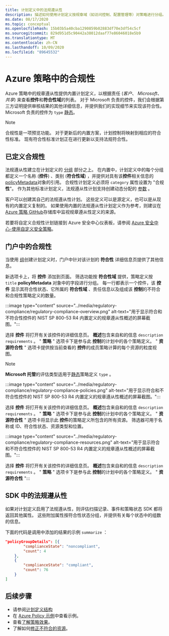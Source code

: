 ```yaml
---
title: 计划定义中的法规遵从性
description: 描述如何使用计划定义按规章域（如访问控制、配置管理等）对策略进行分组。
ms.date: 08/17/2020
ms.topic: conceptual
ms.openlocfilehash: 15b03b5a40cba1290859b02883df70e3df54c5cf
ms.sourcegitcommit: 829d951d5c90442a38012daaf77e86046018e5b9
ms.translationtype: MT
ms.contentlocale: zh-CN
ms.lasthandoff: 10/09/2020
ms.locfileid: "89645532"
---
```

# <a name="regulatory-compliance-in-azure-policy"></a>Azure 策略中的合规性

Azure 策略中的规章遵从性提供内置计划定义，以根据责任 (_客户_、 _Microsoft_、_共享_) 来查看**控件**和**符合性域**的列表。
对于 Microsoft 负责的控件，我们会根据第三方证明提供审核结果的其他详细信息，并提供我们的实现细节来实现该符合性。
Microsoft 负责的控件为 `type` [静态](./definition-structure.md#type)。

> [!NOTE]
> 合规性是一项预览功能。 对于更新后的内置方案，计划控制将映射到相应的符合性标准。 现有符合性标准计划正在进行更新以支持法规符合性。

## <a name="regulatory-compliance-defined"></a>已定义合规性

法规遵从性建立在计划定义的 [分组](./initiative-definition-structure.md#policy-definition-groups) 部分之上。 在内置中，计划定义中的每个分组都定义一个名称 (**控件**) 、类别 (**符合性域**) ，并提供对具有该**控件**相关信息的[policyMetadata](./initiative-definition-structure.md#metadata-objects)对象的引用。 合规性计划定义必须将 `category` 属性设置为 "合规 **性**"。 作为其他标准计划定义，法规遵从性计划支持创建动态分配的 [参数](./initiative-definition-structure.md#parameters) 。

客户可以创建其自己的法规遵从性计划。 这些定义可以是源定义，也可以是从现有的内置定义复制的。 如果使用内置的法规遵从性计划定义作为参考，则建议在 [Azure 策略 GitHub](https://github.com/Azure/azure-policy/tree/master/built-in-policies/policySetDefinitions/Regulatory%20Compliance)存储库中监视规章遵从性定义的来源。

若要将自定义合规性计划链接到 Azure 安全中心仪表板，请参阅 [Azure 安全中心-使用自定义安全策略](../../../security-center/custom-security-policies.md)。

## <a name="regulatory-compliance-in-portal"></a>门户中的合规性

当使用 [组](./initiative-definition-structure.md#policy-definition-groups)创建计划定义时，门户中针对该计划的 **符合性** 详细信息页提供了其他信息。 

新选项卡上，将 **控件** 添加到页面。 筛选功能按 **符合性域** 提供，策略定义按 `title` **policyMetadata** 对象中的字段进行分组。 每一行都表示一个控件，该 **控件** 显示其符合性状态、它所属的 **符合性域** 、责任信息以及组成该 **控制**的不符合和合规性策略定义的数量。

:::image type="content" source="../media/regulatory-compliance/regulatory-compliance-overview.png" alt-text="用于显示符合和不符合性控件的 NIST SP 800-53 R4 内置定义的规章遵从性概述的屏幕截图。":::

选择 **控件** 将打开有关该控件的详细信息页。 **概述**包含来自和的信息 `description` `requirements` 。 &quot; **策略** &quot; 选项卡下是参与此 **控制**的计划中的各个策略定义。 &quot; **资源符合性** " 选项卡提供按当前查看的 **控件**的成员策略计算的每个资源的粒度视图。

> [!NOTE]
> **Microsoft 托管**的评估类型适用于[静态](./definition-structure.md#type)策略定义 `type` 。

:::image type="content" source="../media/regulatory-compliance/regulatory-compliance-policies.png" alt-text="用于显示符合和不符合性控件的 NIST SP 800-53 R4 内置定义的规章遵从性概述的屏幕截图。":::

选择 **控件** 将打开有关该控件的详细信息页。 **概述**包含来自和的信息 `description` `requirements` 。 &quot; **策略** &quot; 选项卡下是参与此 **控制**的计划中的各个策略定义。 &quot; **资源符合性** " 选项卡将显示此 **控件**的策略定义所包含的所有资源。 筛选器可用于名称或 ID、符合性状态、资源类型和位置。

:::image type="content" source="../media/regulatory-compliance/regulatory-compliance-resources.png" alt-text="用于显示符合和不符合性控件的 NIST SP 800-53 R4 内置定义的规章遵从性概述的屏幕截图。":::

选择 **控件** 将打开有关该控件的详细信息页。 **概述**包含来自和的信息 `description` `requirements` 。 &quot; **策略** &quot; 选项卡下是参与此 **控制**的计划中的各个策略定义。 &quot; **资源符合性** ":::

## <a name="regulatory-compliance-in-sdk"></a>SDK 中的法规遵从性

如果对计划定义启用了法规遵从性，则评估扫描记录、事件和策略状态 SDK 都将返回其他属性。 这些附加属性按符合性状态分组，并提供有关每个状态中的组数的信息。

下面的代码是调用中添加的结果的示例 `summarize` ：

```json
"policyGroupDetails": [{
        "complianceState": "noncompliant",
        "count": 4
    },
    {
        "complianceState": "compliant",
        "count": 76
    }
]
```

## <a name="next-steps"></a>后续步骤

- 请参阅[计划定义结构](./initiative-definition-structure.md)
- 在 [Azure Policy 示例](../samples/index.md)中查看示例。
- 查看[了解策略效果](./effects.md)。
- 了解如何[修正不符合的资源](../how-to/remediate-resources.md)。

